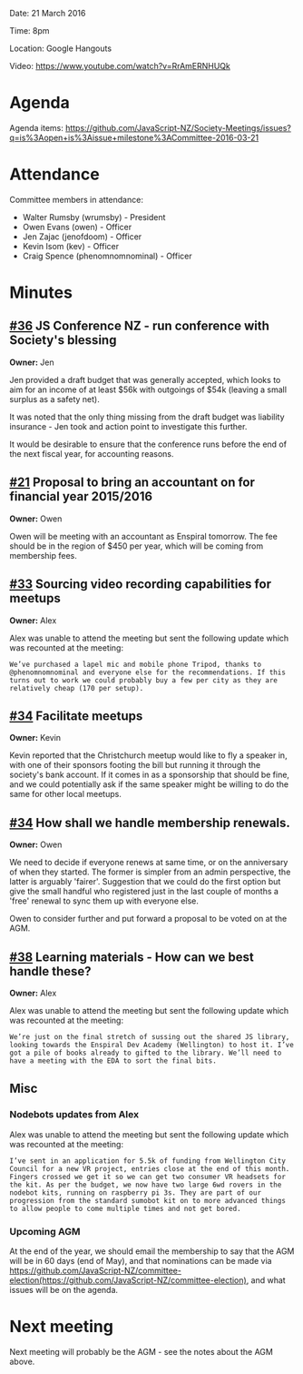 Date: 21 March 2016

Time: 8pm

Location: Google Hangouts

Video: https://www.youtube.com/watch?v=RrAmERNHUQk

# Agenda

Agenda items:  https://github.com/JavaScript-NZ/Society-Meetings/issues?q=is%3Aopen+is%3Aissue+milestone%3ACommittee-2016-03-21

# Attendance
Committee members in attendance:
* Walter Rumsby (wrumsby) - President
* Owen Evans (owen) - Officer
* Jen Zajac (jenofdoom) - Officer
* Kevin Isom (kev) - Officer
* Craig Spence (phenomnomnominal) - Officer

# Minutes

## [#36](https://github.com/JavaScript-NZ/Society-Meetings/issues/36) JS Conference NZ - run conference with Society's blessing
**Owner:** Jen

Jen provided a draft budget that was generally accepted, which looks to aim for an income of at least $56k with outgoings of $54k (leaving a small surplus as a safety net).

It was noted that the only thing missing from the draft budget was liability insurance - Jen took and action point to investigate this further.

It would be desirable to ensure that the conference runs before the end of the next fiscal year, for accounting reasons.

## [#21](https://github.com/JavaScript-NZ/Society-Meetings/issues/21) Proposal to bring an accountant on for financial year 2015/2016
**Owner:** Owen

Owen will be meeting with an accountant as Enspiral tomorrow. The fee should be in the region of $450 per year, which will be coming from membership fees.

## [#33](https://github.com/JavaScript-NZ/Society-Meetings/issues/33) Sourcing video recording capabilities for meetups
**Owner:** Alex

Alex was unable to attend the meeting but sent the following update which was recounted at the meeting:

    We’ve purchased a lapel mic and mobile phone Tripod, thanks to @phenomnomnominal and everyone else for the recommendations. If this turns out to work we could probably buy a few per city as they are relatively cheap (170 per setup).

## [#34](https://github.com/JavaScript-NZ/Society-Meetings/issues/34) Facilitate meetups
**Owner:** Kevin

Kevin reported that the Christchurch meetup would like to fly a speaker in, with one of their sponsors footing the bill but running it through the society's bank account. If it comes in as a sponsorship that should be fine, and we could potentially ask if the same speaker might be willing to do the same for other local meetups.

## [#34](https://github.com/JavaScript-NZ/Society-Meetings/issues/37) How shall we handle membership renewals.
**Owner:** Owen

We need to decide if everyone renews at same time, or on the anniversary of when they started. The former is simpler from an admin perspective, the latter is arguably 'fairer'. Suggestion that we could do the first option but give the small handful who registered just in the last couple of months a 'free' renewal to sync them up with everyone else.

Owen to consider further and put forward a proposal to be voted on at the AGM.

## [#38](https://github.com/JavaScript-NZ/Society-Meetings/issues/38) Learning materials - How can we best handle these?
**Owner:** Alex

Alex was unable to attend the meeting but sent the following update which was recounted at the meeting:

    We’re just on the final stretch of sussing out the shared JS library, looking towards the Enspiral Dev Academy (Wellington) to host it. I’ve got a pile of books already to gifted to the library. We’ll need to have a meeting with the EDA to sort the final bits.

## Misc

### Nodebots updates from Alex

Alex was unable to attend the meeting but sent the following update which was recounted at the meeting:

    I’ve sent in an application for 5.5k of funding from Wellington City Council for a new VR project, entries close at the end of this month. Fingers crossed we get it so we can get two consumer VR headsets for the kit. As per the budget, we now have two large 6wd rovers in the nodebot kits, running on raspberry pi 3s. They are part of our progression from the standard sumobot kit on to more advanced things to allow people to come multiple times and not get bored.

### Upcoming AGM

At the end of the year, we should email the membership to say that the AGM will be in 60 days (end of May), and that nominations can be made via https://github.com/JavaScript-NZ/committee-election(https://github.com/JavaScript-NZ/committee-election), and what issues will be on the agenda.

# Next meeting

Next meeting will probably be the AGM - see the notes about the AGM above.
